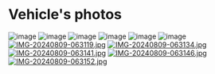 Vehicle's photos
==========

![image](https://github.com/user-attachments/assets/5b16a7e3-6daf-4a1e-a5c3-a0efcf09795f)
![image](https://github.com/user-attachments/assets/dc5c414b-5bbc-404e-b302-c5fd8a6d85ab)
![image](https://github.com/user-attachments/assets/8880ae21-2476-4691-a52d-02092e4c4bbf)
![image](https://github.com/user-attachments/assets/7b2930a3-ab0a-4195-b1c1-d4f47458a7c1)
![image](https://github.com/user-attachments/assets/5d2a53b0-3928-4af9-8783-51d97ce81917)
![image](https://github.com/user-attachments/assets/e18f352a-376d-4157-a2b5-a3bd49ef1d93)
[![IMG-20240809-063119.jpg](https://i.postimg.cc/13prjxgH/IMG-20240809-063119.jpg)](https://postimg.cc/gx2hxTHX)
[![IMG-20240809-063134.jpg](https://i.postimg.cc/YSrsHNmT/IMG-20240809-063134.jpg)](https://postimg.cc/21twdZGx)
[![IMG-20240809-063141.jpg](https://i.postimg.cc/cHj9wV5N/IMG-20240809-063141.jpg)](https://postimg.cc/S26fpthZ)
[![IMG-20240809-063146.jpg](https://i.postimg.cc/gk3SLtVf/IMG-20240809-063146.jpg)](https://postimg.cc/7fYMpVQV)
[![IMG-20240809-063152.jpg](https://i.postimg.cc/tgv2GKbV/IMG-20240809-063152.jpg)](https://postimg.cc/1g6ppYf9)
